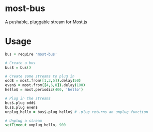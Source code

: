 # most-bus
A pushable, pluggable stream for Most.js

# Usage

```coffee
bus = require 'most-bus'

# Create a bus
bus$ = bus()

# Create some streams to plug in
odd$ = most.from([1,3,5]).delay(50)
even$ = most.from([4,6,8]).delay(100)
hello$ = most.periodic(400, 'hello')

# Plug in the streams
bus$.plug odd$
bus$.plug even$
unplug_hello = bus$.plug hello$ # .plug returns an unplug function

# Unplug a stream
setTimeout unplug_hello, 900
```
